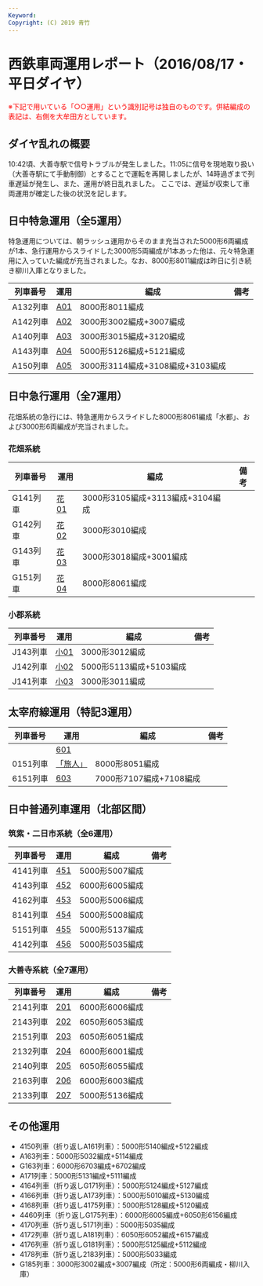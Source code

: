 ```yaml
---
Keyword: 
Copyright: (C) 2019 青竹
---
```


# 西鉄車両運用レポート（2016/08/17・平日ダイヤ）

<span style="color:#FF0000;">※下記で用いている「○○運用」という識別記号は独自のものです。併結編成の表記は、右側を大牟田方としています。</span>

## ダイヤ乱れの概要

10:42頃、大善寺駅で信号トラブルが発生しました。11:05に信号を現地取り扱い（大善寺駅にて手動制御）とすることで運転を再開しましたが、14時過ぎまで列車遅延が発生し、また、運用が終日乱れました。
ここでは、遅延が収束して車両運用が確定した後の状況を記します。

## 日中特急運用（全5運用）

特急運用については、朝ラッシュ運用からそのまま充当された5000形6両編成が1本、急行運用からスライドした3000形5両編成が1本あった他は、元々特急運用に入っていた編成が充当されました。なお、8000形8011編成は昨日に引き続き柳川入庫となりました。

| 列車番号 | 運用 | 編成 | 備考 |
| --- | --- | --- | --- |
| A132列車 | [A01](https://aotake91.net/railway/nishitetsu/dia/20150928/unyoulist-weekday.htm#WA01) | 8000形8011編成 |  |
| A142列車 | [A02](https://aotake91.net/railway/nishitetsu/dia/20150928/unyoulist-weekday.htm#WA02) | 3000形3002編成+3007編成 |  |
| A140列車 | [A03](https://aotake91.net/railway/nishitetsu/dia/20150928/unyoulist-weekday.htm#WA03) | 3000形3015編成+3120編成 |  |
| A143列車 | [A04](https://aotake91.net/railway/nishitetsu/dia/20150928/unyoulist-weekday.htm#WA04) | 5000形5126編成+5121編成 |  |
| A150列車 | [A05](https://aotake91.net/railway/nishitetsu/dia/20150928/unyoulist-weekday.htm#WA05) | 3000形3114編成+3108編成+3103編成 |  |

## 日中急行運用（全7運用）

花畑系統の急行には、特急運用からスライドした8000形8061編成「水都」、および3000形6両編成が充当されました。

### 花畑系統

| 列車番号 | 運用 | 編成 | 備考 |
| --- | --- | --- | --- |
| G141列車 | [花01](https://aotake91.net/railway/nishitetsu/dia/20150928/unyoulist-weekday.htm#WG01) | 3000形3105編成+3113編成+3104編成 |  |
| G142列車 | [花02](https://aotake91.net/railway/nishitetsu/dia/20150928/unyoulist-weekday.htm#WG02) | 3000形3010編成 |  |
| G143列車 | [花03](https://aotake91.net/railway/nishitetsu/dia/20150928/unyoulist-weekday.htm#WG03) | 3000形3018編成+3001編成 |  |
| G151列車 | [花04](https://aotake91.net/railway/nishitetsu/dia/20150928/unyoulist-weekday.htm#WG04) | 8000形8061編成 |  |

### 小郡系統

| 列車番号 | 運用 | 編成 | 備考 |
| --- | --- | --- | --- |
| J143列車 | [小01](https://aotake91.net/railway/nishitetsu/dia/20150928/unyoulist-weekday.htm#WJ01) | 3000形3012編成 |  |
| J142列車 | [小02](https://aotake91.net/railway/nishitetsu/dia/20150928/unyoulist-weekday.htm#WJ02) | 5000形5113編成+5103編成 |  |
| J141列車 | [小03](https://aotake91.net/railway/nishitetsu/dia/20150928/unyoulist-weekday.htm#WJ03) | 3000形3011編成 |  |

## 太宰府線運用（特記3運用）

| 列車番号 | 運用 | 編成 | 備考 |
| --- | --- | --- | --- |
|  | [601](https://aotake91.net/railway/nishitetsu/dia/20150928/unyoulist-weekday.htm#W601) |  |  |
| 0151列車 | [「旅人」](https://aotake91.net/railway/nishitetsu/dia/20150928/unyoulist-weekday.htm#W602) | 8000形8051編成 |  |
| 6151列車 | [603](https://aotake91.net/railway/nishitetsu/dia/20150928/unyoulist-weekday.htm#W603) | 7000形7107編成+7108編成 |  |

## 日中普通列車運用（北部区間）

### 筑紫・二日市系統（全6運用）

| 列車番号 | 運用 | 編成 | 備考 |
| --- | --- | --- | --- |
| 4141列車 | [451](https://aotake91.net/railway/nishitetsu/dia/20150928/unyoulist-weekday.htm#W451) | 5000形5007編成 |  |
| 4143列車 | [452](https://aotake91.net/railway/nishitetsu/dia/20150928/unyoulist-weekday.htm#W452) | 6000形6005編成 |  |
| 4162列車 | [453](https://aotake91.net/railway/nishitetsu/dia/20150928/unyoulist-weekday.htm#W453) | 5000形5006編成 |  |
| 8141列車 | [454](https://aotake91.net/railway/nishitetsu/dia/20150928/unyoulist-weekday.htm#W454) | 5000形5008編成 |  |
| 5151列車 | [455](https://aotake91.net/railway/nishitetsu/dia/20150928/unyoulist-weekday.htm#W455) | 5000形5137編成 |  |
| 4142列車 | [456](https://aotake91.net/railway/nishitetsu/dia/20150928/unyoulist-weekday.htm#W456) | 5000形5035編成 |  |

### 大善寺系統（全7運用）

| 列車番号 | 運用 | 編成 | 備考 |
| --- | --- | --- | --- |
| 2141列車 | [201](https://aotake91.net/railway/nishitetsu/dia/20150928/unyoulist-weekday.htm#W201) | 6000形6006編成 |  |
| 2143列車 | [202](https://aotake91.net/railway/nishitetsu/dia/20150928/unyoulist-weekday.htm#W202) | 6050形6053編成 |  |
| 2151列車 | [203](https://aotake91.net/railway/nishitetsu/dia/20150928/unyoulist-weekday.htm#W203) | 6050形6051編成 |  |
| 2132列車 | [204](https://aotake91.net/railway/nishitetsu/dia/20150928/unyoulist-weekday.htm#W204) | 6000形6001編成 |  |
| 2140列車 | [205](https://aotake91.net/railway/nishitetsu/dia/20150928/unyoulist-weekday.htm#W205) | 6050形6055編成 |  |
| 2163列車 | [206](https://aotake91.net/railway/nishitetsu/dia/20150928/unyoulist-weekday.htm#W206) | 6000形6003編成 |  |
| 2133列車 | [207](https://aotake91.net/railway/nishitetsu/dia/20150928/unyoulist-weekday.htm#W207) | 5000形5136編成 |  |

## その他運用

* 4150列車（折り返しA161列車）：5000形5140編成+5122編成
* A163列車：5000形5032編成+5114編成
* G163列車：6000形6703編成+6702編成
* A171列車：5000形5131編成+5111編成
* 4164列車（折り返しG171列車）：5000形5124編成+5127編成
* 4166列車（折り返しA173列車）：5000形5010編成+5130編成
* 4168列車（折り返し4175列車）：5000形5128編成+5120編成
* 4460列車（折り返しG175列車）：6000形6005編成+6050形6156編成
* 4170列車（折り返し5171列車）：5000形5035編成
* 4172列車（折り返しA181列車）：6050形6052編成+6157編成
* 4176列車（折り返しG181列車）：5000形5125編成+5112編成
* 4178列車（折り返し2183列車）：5000形5033編成
* G185列車：3000形3002編成+3007編成（所定：5000形6両編成・柳川入庫）


